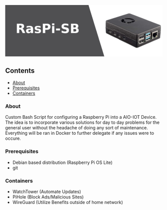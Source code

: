 ![Banner](https://github.com/UnluckyTech/raspi-sb/blob/main/image/banner.png)

## Contents
- [About](#about)
- [Prerequisites](#prerequisites)
- [Containers](#containers)


### About
Custom Bash Script for configuring a Raspberry Pi into a AIO-IOT Device. 
The idea is to incorporate various solutions for day to day problems for the general user without the headache of doing any sort of maintenance.
Everything will be ran in Docker to further delegate if any issues were to occure.

### Prerequisites
- Debian based distribution (Raspberry Pi OS Lite)
- git

### Containers
- WatchTower (Automate Updates)
- PiHole (Block Ads/Malicious Sites)
- WireGuard (Utilize Benefits outside of home network)

